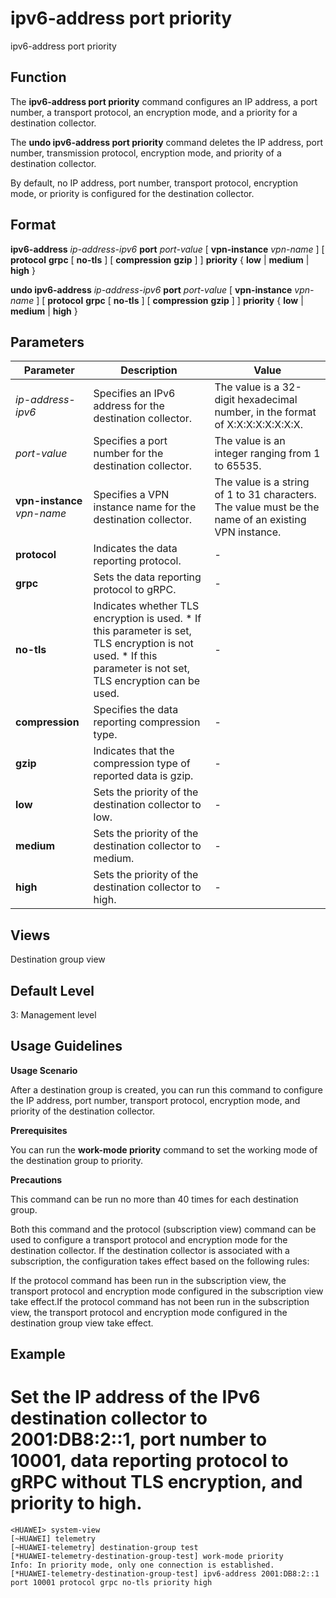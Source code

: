 ipv6-address port priority
==========================

ipv6-address port priority

Function
--------



The **ipv6-address port priority** command configures an IP address, a port number, a transport protocol, an encryption mode, and a priority for a destination collector.

The **undo ipv6-address port priority** command deletes the IP address, port number, transmission protocol, encryption mode, and priority of a destination collector.



By default, no IP address, port number, transport protocol, encryption mode, or priority is configured for the destination collector.


Format
------

**ipv6-address** *ip-address-ipv6* **port** *port-value* [ **vpn-instance** *vpn-name* ] [ **protocol** **grpc** [ **no-tls** ] [ **compression** **gzip** ] ] **priority** { **low** | **medium** | **high** }

**undo ipv6-address** *ip-address-ipv6* **port** *port-value* [ **vpn-instance** *vpn-name* ] [ **protocol** **grpc** [ **no-tls** ] [ **compression** **gzip** ] ] **priority** { **low** | **medium** | **high** }


Parameters
----------

| Parameter | Description | Value |
| --- | --- | --- |
| *ip-address-ipv6* | Specifies an IPv6 address for the destination collector. | The value is a 32-digit hexadecimal number, in the format of X:X:X:X:X:X:X:X. |
| *port-value* | Specifies a port number for the destination collector. | The value is an integer ranging from 1 to 65535. |
| **vpn-instance** *vpn-name* | Specifies a VPN instance name for the destination collector. | The value is a string of 1 to 31 characters. The value must be the name of an existing VPN instance. |
| **protocol** | Indicates the data reporting protocol. | - |
| **grpc** | Sets the data reporting protocol to gRPC. | - |
| **no-tls** | Indicates whether TLS encryption is used.   * If this parameter is set, TLS encryption is not used. * If this parameter is not set, TLS encryption can be used. | - |
| **compression** | Specifies the data reporting compression type. | - |
| **gzip** | Indicates that the compression type of reported data is gzip. | - |
| **low** | Sets the priority of the destination collector to low. | - |
| **medium** | Sets the priority of the destination collector to medium. | - |
| **high** | Sets the priority of the destination collector to high. | - |



Views
-----

Destination group view


Default Level
-------------

3: Management level


Usage Guidelines
----------------

**Usage Scenario**

After a destination group is created, you can run this command to configure the IP address, port number, transport protocol, encryption mode, and priority of the destination collector.

**Prerequisites**

You can run the **work-mode priority** command to set the working mode of the destination group to priority.

**Precautions**

This command can be run no more than 40 times for each destination group.

Both this command and the protocol (subscription view) command can be used to configure a transport protocol and encryption mode for the destination collector. If the destination collector is associated with a subscription, the configuration takes effect based on the following rules:

If the protocol command has been run in the subscription view, the transport protocol and encryption mode configured in the subscription view take effect.If the protocol command has not been run in the subscription view, the transport protocol and encryption mode configured in the destination group view take effect.


Example
-------

# Set the IP address of the IPv6 destination collector to 2001:DB8:2::1, port number to 10001, data reporting protocol to gRPC without TLS encryption, and priority to high.
```
<HUAWEI> system-view
[~HUAWEI] telemetry
[~HUAWEI-telemetry] destination-group test
[*HUAWEI-telemetry-destination-group-test] work-mode priority
Info: In priority mode, only one connection is established.
[*HUAWEI-telemetry-destination-group-test] ipv6-address 2001:DB8:2::1 port 10001 protocol grpc no-tls priority high

```